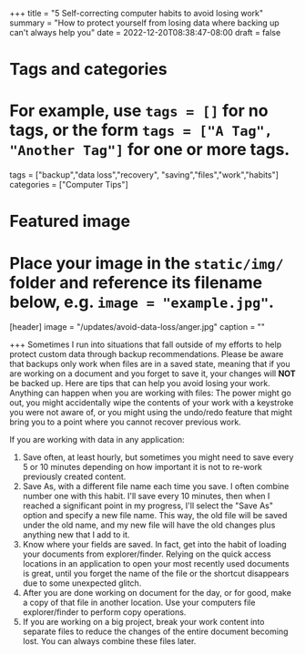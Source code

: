 +++
title = "5 Self-correcting computer habits to avoid losing work"
summary = "How to protect yourself from losing data where backing up can't always help you"
date = 2022-12-20T08:38:47-08:00
draft = false

# Tags and categories
# For example, use `tags = []` for no tags, or the form `tags = ["A Tag", "Another Tag"]` for one or more tags.
tags = ["backup","data loss","recovery", "saving","files","work","habits"]
categories = ["Computer Tips"]

# Featured image
# Place your image in the `static/img/` folder and reference its filename below, e.g. `image = "example.jpg"`.
[header]
image = "/updates/avoid-data-loss/anger.jpg"
caption = ""

+++
Sometimes I run into situations that fall outside of my efforts to help protect custom data through backup recommendations. Please be aware that backups only work when files are in a saved state, meaning that if you are working on a document and you forget to save it, your changes will **NOT** be backed up. Here are tips that can help you avoid losing your work. Anything can happen when you are working with files: The power might go out, you might accidentally wipe the contents of your work with a keystroke you were not aware of, or you might using the undo/redo feature that might bring you to a point where you cannot recover previous work.

If you are working with data in any application: 

1. Save often, at least hourly, but sometimes you might need to save every 5 or 10 minutes depending on how important it is not to re-work previously created content.
2. Save As, with a different file name each time you save. I often combine number one with this habit. I'll save every 10 minutes, then when I reached a significant point in my progress, I'll select the "Save As" option and specify a new file name. This way, the old file will be saved under the old name, and my new file will have the old changes plus anything new that I add to it.
3. Know where your fields are saved. In fact, get into the habit of loading your documents from explorer/finder. Relying on the quick access locations in an application to open your most recently used documents is great, until you forget the name of the file or the shortcut disappears due to some unexpected glitch.
4. After you are done working on document for the day, or for good, make a copy of that file in another location. Use your computers file explorer/finder to perform copy operations.
5. If you are working on a big project, break your work content into separate files to reduce the changes of the entire document becoming lost. You can always combine these files later.